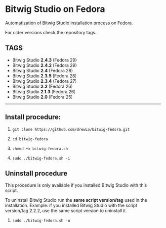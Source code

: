 # Bitwig Studio on Fedora
Automatization of Bitwig Studio installation process on Fedora.

For older versions check the repository tags.

## TAGS
- Bitwig Studio **2.4.3** (Fedora 29)
- Bitwig Studio **2.4.2** (Fedora 29)
- Bitwig Studio **2.4**   (Fedora 28)
- Bitwig Studio **2.3.5** (Fedora 28)
- Bitwig Studio **2.3.4** (Fedora 27)
- Bitwig Studio **2.2**   (Fedora 26)
- Bitwig Studio **2.1.3** (Fedora 26)
- Bitwig Studio **2.0**   (Fedora 25)

----
## Install procedure:
1. ```git clone https://github.com/drewLo/bitwig-fedora.git```

2. ```cd bitwig-fedora```

3. ```chmod +x bitwig-fedora.sh```

4. ```sudo ./bitwig-fedora.sh -i```


## Uninstall procedure
This procedure is only available if you installed Bitwig Studio with this script.

To uninstall Bitwig Studio run the **same script version/tag** used in the installation.
Example: if you installed Bitwig Studio with the script version/tag 2.2.2, use the same script version to uninstall it.

1. ```sudo ./bitwig-fedora.sh -u```
